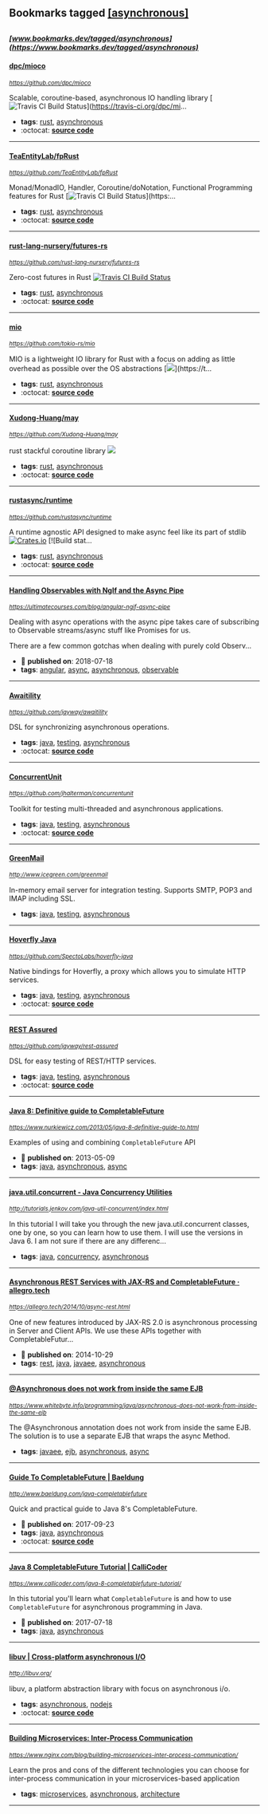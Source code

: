 ## Bookmarks tagged [[asynchronous]](https://www.bookmarks.dev?q=[asynchronous])

_<sup><sup>[www.bookmarks.dev/tagged/asynchronous](https://www.bookmarks.dev/tagged/asynchronous)</sup></sup>_
---
#### [dpc/mioco](https://github.com/dpc/mioco)
_<sup>https://github.com/dpc/mioco</sup>_

Scalable, coroutine-based, asynchronous IO handling library [<img src="https://img.shields.io/travis/dpc/mioco/master.svg?style=flat-square" alt="Travis CI Build Status">](https://travis-ci.org/dpc/mi...
* **tags**: [rust](../tagged/rust.md), [asynchronous](../tagged/asynchronous.md)
* :octocat: **[source code](https://github.com/dpc/mioco)**
---
#### [TeaEntityLab/fpRust](https://github.com/TeaEntityLab/fpRust)
_<sup>https://github.com/TeaEntityLab/fpRust</sup>_

Monad/MonadIO, Handler, Coroutine/doNotation, Functional Programming features for Rust [<img src="https://api.travis-ci.org/TeaEntityLab/fpRust.svg?branch=master" alt="Travis CI Build Status">](https:...
* **tags**: [rust](../tagged/rust.md), [asynchronous](../tagged/asynchronous.md)
* :octocat: **[source code](https://github.com/TeaEntityLab/fpRust)**
---
#### [rust-lang-nursery/futures-rs](https://github.com/rust-lang-nursery/futures-rs)
_<sup>https://github.com/rust-lang-nursery/futures-rs</sup>_

Zero-cost futures in Rust [<img src="https://api.travis-ci.org/rust-lang-nursery/futures-rs.svg?branch=master" alt="Travis CI Build Status">](https://travis-ci.org/rust-lang-nursery/futures-rs)
* **tags**: [rust](../tagged/rust.md), [asynchronous](../tagged/asynchronous.md)
* :octocat: **[source code](https://github.com/rust-lang-nursery/futures-rs)**
---
#### [mio](https://github.com/tokio-rs/mio)
_<sup>https://github.com/tokio-rs/mio</sup>_

MIO is a lightweight IO library for Rust with a focus on adding as little overhead as possible over the OS abstractions [<img src="https://api.travis-ci.org/tokio-rs/mio.svg?branch=master">](https://t...
* **tags**: [rust](../tagged/rust.md), [asynchronous](../tagged/asynchronous.md)
* :octocat: **[source code](https://github.com/tokio-rs/mio)**
---
#### [Xudong-Huang/may](https://github.com/Xudong-Huang/may)
_<sup>https://github.com/Xudong-Huang/may</sup>_

rust stackful coroutine library [<img src="https://api.travis-ci.org/Xudong-Huang/may.svg?branch=master">](https://travis-ci.org/Xudong-Huang/may)
* **tags**: [rust](../tagged/rust.md), [asynchronous](../tagged/asynchronous.md)
* :octocat: **[source code](https://github.com/Xudong-Huang/may)**
---
#### [rustasync/runtime](https://github.com/rustasync/runtime)
_<sup>https://github.com/rustasync/runtime</sup>_

A runtime agnostic API designed to make async feel like its part of stdlib [![Crates.io](https://img.shields.io/crates/v/runtime.svg?style=flat-square)](https://crates.io/crates/runtime) [![Build stat...
* **tags**: [rust](../tagged/rust.md), [asynchronous](../tagged/asynchronous.md)
* :octocat: **[source code](https://github.com/rustasync/runtime)**
---
#### [Handling Observables with NgIf and the Async Pipe](https://ultimatecourses.com/blog/angular-ngif-async-pipe)
_<sup>https://ultimatecourses.com/blog/angular-ngif-async-pipe</sup>_

Dealing with async operations with the async pipe takes care of subscribing to Observable streams/async stuff like Promises for us.

There are a few common gotchas when dealing with purely cold Observ...
* :calendar: **published on**: 2018-07-18
* **tags**: [angular](../tagged/angular.md), [async](../tagged/async.md), [asynchronous](../tagged/asynchronous.md), [observable](../tagged/observable.md)
---
#### [Awaitility](https://github.com/jayway/awaitility)
_<sup>https://github.com/jayway/awaitility</sup>_

DSL for synchronizing asynchronous operations.
* **tags**: [java](../tagged/java.md), [testing](../tagged/testing.md), [asynchronous](../tagged/asynchronous.md)
* :octocat: **[source code](https://github.com/jayway/awaitility)**
---
#### [ConcurrentUnit](https://github.com/jhalterman/concurrentunit)
_<sup>https://github.com/jhalterman/concurrentunit</sup>_

Toolkit for testing multi-threaded and asynchronous applications.
* **tags**: [java](../tagged/java.md), [testing](../tagged/testing.md), [asynchronous](../tagged/asynchronous.md)
* :octocat: **[source code](https://github.com/jhalterman/concurrentunit)**
---
#### [GreenMail](http://www.icegreen.com/greenmail)
_<sup>http://www.icegreen.com/greenmail</sup>_

In-memory email server for integration testing. Supports SMTP, POP3 and IMAP including SSL.
* **tags**: [java](../tagged/java.md), [testing](../tagged/testing.md), [asynchronous](../tagged/asynchronous.md)
---
#### [Hoverfly Java](https://github.com/SpectoLabs/hoverfly-java)
_<sup>https://github.com/SpectoLabs/hoverfly-java</sup>_

Native bindings for Hoverfly, a proxy which allows you to simulate HTTP services.
* **tags**: [java](../tagged/java.md), [testing](../tagged/testing.md), [asynchronous](../tagged/asynchronous.md)
* :octocat: **[source code](https://github.com/SpectoLabs/hoverfly-java)**
---
#### [REST Assured](https://github.com/jayway/rest-assured)
_<sup>https://github.com/jayway/rest-assured</sup>_

DSL for easy testing of REST/HTTP services.
* **tags**: [java](../tagged/java.md), [testing](../tagged/testing.md), [asynchronous](../tagged/asynchronous.md)
* :octocat: **[source code](https://github.com/jayway/rest-assured)**
---
#### [Java 8: Definitive guide to CompletableFuture](https://www.nurkiewicz.com/2013/05/java-8-definitive-guide-to.html)
_<sup>https://www.nurkiewicz.com/2013/05/java-8-definitive-guide-to.html</sup>_

Examples of using and combining `CompletableFuture` API
* :calendar: **published on**: 2013-05-09
* **tags**: [java](../tagged/java.md), [asynchronous](../tagged/asynchronous.md), [async](../tagged/async.md)
---
#### [java.util.concurrent - Java Concurrency Utilities](http://tutorials.jenkov.com/java-util-concurrent/index.html)
_<sup>http://tutorials.jenkov.com/java-util-concurrent/index.html</sup>_

In this tutorial I will take you through the new java.util.concurrent classes, one by one, so you can learn how to use them. I will use the versions in Java 6. I am not sure if there are any differenc...
* **tags**: [java](../tagged/java.md), [concurrency](../tagged/concurrency.md), [asynchronous](../tagged/asynchronous.md)
---
#### [Asynchronous REST Services with JAX-RS and CompletableFuture · allegro.tech](https://allegro.tech/2014/10/async-rest.html)
_<sup>https://allegro.tech/2014/10/async-rest.html</sup>_

One of new features introduced by JAX-RS 2.0 is asynchronous processing in Server and Client APIs. We use these APIs together with CompletableFutur...
* :calendar: **published on**: 2014-10-29
* **tags**: [rest](../tagged/rest.md), [java](../tagged/java.md), [javaee](../tagged/javaee.md), [asynchronous](../tagged/asynchronous.md)
---
#### [@Asynchronous does not work from inside the same EJB](https://www.whitebyte.info/programming/java/asynchronous-does-not-work-from-inside-the-same-ejb)
_<sup>https://www.whitebyte.info/programming/java/asynchronous-does-not-work-from-inside-the-same-ejb</sup>_

The @Asynchronous annotation does not work from inside the same EJB. The solution is to use a separate EJB that wraps the async Method.
* **tags**: [javaee](../tagged/javaee.md), [ejb](../tagged/ejb.md), [asynchronous](../tagged/asynchronous.md), [async](../tagged/async.md)
---
#### [Guide To CompletableFuture | Baeldung](http://www.baeldung.com/java-completablefuture)
_<sup>http://www.baeldung.com/java-completablefuture</sup>_

Quick and practical guide to Java 8's CompletableFuture.
* :calendar: **published on**: 2017-09-23
* **tags**: [java](../tagged/java.md), [asynchronous](../tagged/asynchronous.md)
* :octocat: **[source code](https://github.com/eugenp/tutorials/tree/master/core-java-concurrency)**
---
#### [Java 8 CompletableFuture Tutorial | CalliCoder](https://www.callicoder.com/java-8-completablefuture-tutorial/)
_<sup>https://www.callicoder.com/java-8-completablefuture-tutorial/</sup>_

In this tutorial you'll learn what `CompletableFuture` is and how to use `CompletableFuture` for asynchronous programming in Java.
* :calendar: **published on**: 2017-07-18
* **tags**: [java](../tagged/java.md), [asynchronous](../tagged/asynchronous.md)
---
#### [libuv | Cross-platform asynchronous I/O](http://libuv.org/)
_<sup>http://libuv.org/</sup>_

libuv, a platform abstraction library with focus on asynchronous i/o.
* **tags**: [asynchronous](../tagged/asynchronous.md), [nodejs](../tagged/nodejs.md)
* :octocat: **[source code](https://github.com/libuv/libuv)**
---
#### [Building Microservices: Inter-Process Communication](https://www.nginx.com/blog/building-microservices-inter-process-communication/)
_<sup>https://www.nginx.com/blog/building-microservices-inter-process-communication/</sup>_

Learn the pros and cons of the different technologies you can choose for inter-process communication in your microservices-based application
* **tags**: [microservices](../tagged/microservices.md), [asynchronous](../tagged/asynchronous.md), [architecture](../tagged/architecture.md)
---
